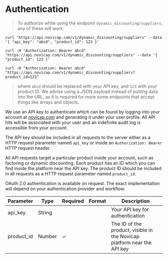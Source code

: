 # Authentication

> To authorize while using the endpoint `dynamic_discounting/suppliers`, any of these will work:

```shell
curl "https://api.novicap.com/v1/dynamic_discounting/suppliers" --data '{ "api_key": "abcd", "product_id": 123 }'

curl -H "Authorization: Bearer abcd" "https://api.novicap.com/v1/dynamic_discounting/suppliers" --data '{ "product_id": 123 }'

curl -H "Authorization: Bearer abcd" "https://api.novicap.com/v1/dynamic_discounting/suppliers?product_id=123"
```

> where `abcd` should be replaced with your API key, and `123` with your product ID. We advise using a JSON payload instead of putting data into the URL, as it is required for more some endpoints that accept things like arrays and objects.

We use an API key to authenticate which can be found by logging into your account at [novicap.com](https://www.novicap.com) and generating it under your user profile. All API hits will be associated with your user and an indefinite audit log is accessible from your account.

The API key should be included in all requests to the server either as a HTTP request parameter named `api_key` or inside an `Authorization: Bearer` HTTP request header.

All API requests target a particular product inside your account, such as factoring or dynamic discounting. Each product has an ID which you can find inside the platform near the API key. The product ID should be included in all requests as a HTTP request parameter named `product_id`.

OAuth 2.0 authentication is available on request. The exact implementation will depend on your authentication provider and workflow.

| Parameter  | Type   | Required | Format | Description                                                             |
|------------|--------|----------|--------|-------------------------------------------------------------------------|
| api_key    | String |          |        | Your API key for authentication                                         |
| product_id | Number | ✓        |        | The ID of the product, visible in the Novicap platform near the API key |
